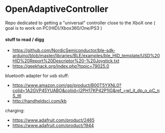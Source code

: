 # OpenAdaptiveController
Repo dedicated to getting a "universal" controller close to the XboX one ( goal is to work on PC(HID)/Xbox360/One/PS3 )

#### stuff to read / digg
- https://github.com/NordicSemiconductor/ble-sdk-arduino/blob/master/libraries/BLE/examples/ble_HID_template/USD%20HID%20Report%20Descriptor%20-%20Joystick.txt
- https://geekhack.org/index.php?topic=79025.0

bluetooth adapter for usb stuff:  
- https://www.amazon.com/gp/product/B00T5YXNL0?colid=1A2GVP45YUABO&coliid=I2PH17KP42P1IG&ref_=wl_it_dp_o_pC_nS_ttl
- http://handheldsci.com/kb

charging:  
- https://www.adafruit.com/product/2465
- https://www.adafruit.com/product/1944
